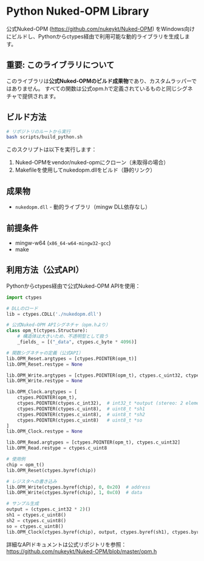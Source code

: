 # Python Nuked-OPM Library

公式Nuked-OPM (https://github.com/nukeykt/Nuked-OPM) をWindows向けにビルドし、Pythonからctypes経由で利用可能な動的ライブラリを生成します。

## 重要: このライブラリについて

このライブラリは**公式Nuked-OPMのビルド成果物**であり、カスタムラッパーではありません。
すべての関数は公式opm.hで定義されているものと同じシグネチャで提供されます。

## ビルド方法

```bash
# リポジトリのルートから実行
bash scripts/build_python.sh
```

このスクリプトは以下を実行します：
1. Nuked-OPMをvendor/nuked-opmにクローン（未取得の場合）
2. Makefileを使用してnukedopm.dllをビルド（静的リンク）

## 成果物

- `nukedopm.dll` - 動的ライブラリ（mingw DLL依存なし）

## 前提条件

- mingw-w64 (`x86_64-w64-mingw32-gcc`)
- make

## 利用方法（公式API）

Pythonからctypes経由で公式Nuked-OPM APIを使用：

```python
import ctypes

# DLLのロード
lib = ctypes.CDLL('./nukedopm.dll')

# 公式Nuked-OPM APIシグネチャ（opm.hより）
class opm_t(ctypes.Structure):
    # 構造体は大きいため、不透明型として扱う
    _fields_ = [("_data", ctypes.c_byte * 4096)]

# 関数シグネチャの定義（公式API）
lib.OPM_Reset.argtypes = [ctypes.POINTER(opm_t)]
lib.OPM_Reset.restype = None

lib.OPM_Write.argtypes = [ctypes.POINTER(opm_t), ctypes.c_uint32, ctypes.c_uint8]
lib.OPM_Write.restype = None

lib.OPM_Clock.argtypes = [
    ctypes.POINTER(opm_t),
    ctypes.POINTER(ctypes.c_int32),  # int32_t *output (stereo: 2 elements)
    ctypes.POINTER(ctypes.c_uint8),  # uint8_t *sh1
    ctypes.POINTER(ctypes.c_uint8),  # uint8_t *sh2
    ctypes.POINTER(ctypes.c_uint8)   # uint8_t *so
]
lib.OPM_Clock.restype = None

lib.OPM_Read.argtypes = [ctypes.POINTER(opm_t), ctypes.c_uint32]
lib.OPM_Read.restype = ctypes.c_uint8

# 使用例
chip = opm_t()
lib.OPM_Reset(ctypes.byref(chip))

# レジスタへの書き込み
lib.OPM_Write(ctypes.byref(chip), 0, 0x20)  # address
lib.OPM_Write(ctypes.byref(chip), 1, 0xC0)  # data

# サンプル生成
output = (ctypes.c_int32 * 2)()
sh1 = ctypes.c_uint8()
sh2 = ctypes.c_uint8()
so = ctypes.c_uint8()
lib.OPM_Clock(ctypes.byref(chip), output, ctypes.byref(sh1), ctypes.byref(sh2), ctypes.byref(so))
```

詳細なAPIドキュメントは公式リポジトリを参照：
https://github.com/nukeykt/Nuked-OPM/blob/master/opm.h
